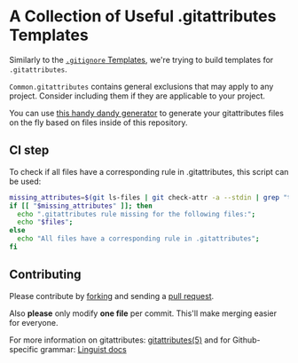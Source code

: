 # A Collection of Useful .gitattributes Templates

Similarly to the [`.gitignore` Templates][gt], we're trying to build
templates for `.gitattributes`.

`Common.gitattributes` contains general exclusions that may apply to any project.
Consider including them if they are applicable to your project.

You can use [this handy dandy generator](https://richienb.github.io/gitattributes-generator) to generate your gitattributes files on the fly based on files inside of this repository.

## CI step

To check if all files have a corresponding rule in .gitattributes, this script can be used:

```sh
missing_attributes=$(git ls-files | git check-attr -a --stdin | grep "text: auto")
if [[ "$missing_attributes" ]]; then
  echo ".gitattributes rule missing for the following files:";
  echo "$files";
else
  echo "All files have a corresponding rule in .gitattributes";
fi
```

## Contributing

Please contribute by [forking][fk] and sending a [pull request][pr].

Also **please** only modify **one file** per commit. This'll
make merging easier for everyone.

For more information on gitattributes: [gitattributes(5)][g5] and for Github-specific grammar: [Linguist docs][gh]

[gt]: https://github.com/github/gitignore
[fk]: http://help.github.com/forking/
[pr]: http://help.github.com/pull-requests/
[g5]: https://www.git-scm.com/docs/gitattributes
[gh]: https://www.rubydoc.info/github/github/linguist

